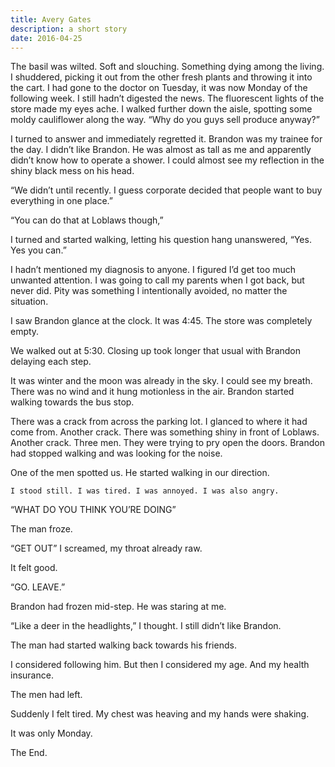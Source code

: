 ```yaml
---
title: Avery Gates
description: a short story
date: 2016-04-25
---
```


The basil was wilted. Soft and slouching. Something dying among the living. I shuddered, picking it out from the other fresh plants and throwing it into the cart. I had gone to the doctor on Tuesday, it was now Monday of the following week. I still hadn’t digested the news. The fluorescent lights of the store made my eyes ache. I walked further down the aisle, spotting some moldy cauliflower along the way.
“Why do you guys sell produce anyway?”

I turned to answer and immediately regretted it. Brandon was my trainee for the day. I didn’t like Brandon. He was almost as tall as me and apparently didn’t know how to operate a shower. I could almost see my reflection in the shiny black mess on his head.

“We didn’t until recently. I guess corporate decided that people want to buy everything in one place.”

“You can do that at Loblaws though,”

I turned and started walking, letting his question hang unanswered, “Yes. Yes you can.”

I hadn’t mentioned my diagnosis to anyone. I figured I’d get too much unwanted attention. I was going to call my parents when I got back, but never did. Pity was something I intentionally avoided, no matter the situation.

I saw Brandon glance at the clock. It was 4:45. The store was completely empty.

We walked out at 5:30. Closing up took longer that usual with Brandon delaying each step.

It was winter and the moon was already in the sky. I could see my breath. There was no wind and it hung motionless in the air. Brandon started walking towards the bus stop.

There was a crack from across the parking lot. I glanced to where it had come from. Another crack. There was something shiny in front of Loblaws. Another crack. Three men. They were trying to pry open the doors. Brandon had stopped walking and was looking for the noise.

One of the men spotted us. He started walking in our direction.

    I stood still. I was tired. I was annoyed. I was also angry.

“WHAT DO YOU THINK YOU’RE DOING”

The man froze.

“GET OUT” I screamed, my throat already raw.

It felt good.

“GO. LEAVE.”

Brandon had frozen mid-step. He was staring at me.

“Like a deer in the headlights,” I thought. I still didn’t like Brandon.

The man had started walking back towards his friends.

I considered following him. But then I considered my age. And my health insurance.

The men had left.

Suddenly I felt tired. My chest was heaving and my hands were shaking.

It was only Monday.

The End.
